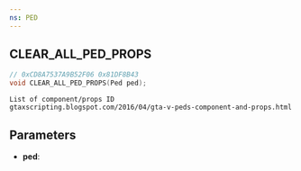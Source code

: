 ```yaml
---
ns: PED
---
```

## CLEAR_ALL_PED_PROPS

```c
// 0xCD8A7537A9B52F06 0x81DF8B43
void CLEAR_ALL_PED_PROPS(Ped ped);
```

```
List of component/props ID  
gtaxscripting.blogspot.com/2016/04/gta-v-peds-component-and-props.html  
```

## Parameters
* **ped**: 

